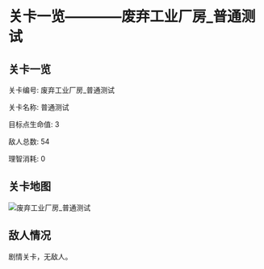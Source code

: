 # 关卡一览————废弃工业厂房_普通测试


## 关卡一览

关卡编号: 废弃工业厂房_普通测试

关卡名称: 普通测试

目标点生命值: 3

敌人总数: 54

理智消耗: 0


## 关卡地图
![废弃工业厂房_普通测试](./oprMap/废弃工业厂房_普通测试.png)

## 敌人情况

剧情关卡，无敌人。

